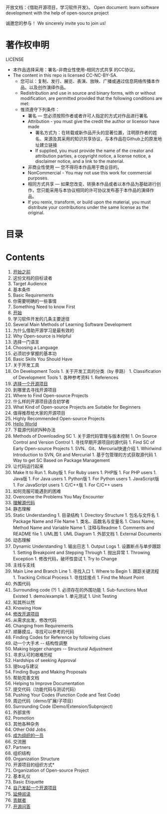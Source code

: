 开放文档：《借助开源项目，学习软件开发》。
Open document: learn software development with the help of open-source project

诚邀您的参与！
We sincerely invite you to join us!

# 著作权申明
LICENSE

* 本作品选择采用：署名-非商业性使用-相同方式共享 的CC协议。
* The content in this repo is licensed CC-NC-BY-SA.
  * 您可以：复制、发行、展览、表演、放映、广播或通过信息网络传播本作品。以及创作演绎作品。
  * Redistribution and use in source and binary forms, with or without modification, are permitted provided that the following conditions are met:
  * 惟须遵守下列条件：
    * 署名 — 您必须按照作者或者许可人指定的方式对作品进行署名
    * Attribution - you must give the credit the author or licensor have made 
      * 署名方式为：在转载或新作品开头的显著位置，注明原作者的姓名、来源及其采用的知识共享协议，与本作品在Github上的原发地址建立链接
      * If supplied, you must provide the name of the creator and attribution parties, a copyright notice, a license notice, a disclaimer notice, and a link to the material.
    * 非商业性使用 — 您不得将本作品用于商业目的。
    * NonCommercial -  You may not use this work for commercial purposes.
    * 相同方式共享 — 如果您改变、转换本作品或者以本作品为基础进行创作，您只能采用与本协议相同的许可协议发布基于本作品的演绎作品。
    * If you remix, transform, or build upon the material, you must distribute your contributions under the same license as the original. 

# 目录
# Contents

1. [开始之前](Before-start.md)
  1. 这份文档的目标读者
  1. Target Audience
  1. 基本条件
  1. Basic Requirements
  1. 你需要明确的一些事情
  1. Something Need to know First
1. [开始](Start.md)
  1. 学习软件开发的几条主要途径
  1. Several Main Methods of Learning Software Development
  1. 为什么借助开源学习是最有效的
  1. Why Open-source is Helpful
  1. 选择一门语言
  1. Choosing a Language
  1. 必须初步掌握的基本功
  1. Basic Skills You Should Have
  1. 关于开发工具
  1. On Development Tools
    1. 关于开发工具的分类（by 李路）
    1. Classification of Development Tools
    1. 各种参考资料
    1. References
1. [选择一个开源项目](Select-an-open-source-project.md)
  1. 到哪里去寻找开源项目
  1. Where to Find Open-source Projects
  1. 什么样的开源项目适合初学者
  1. What Kind of Open-source Projects are Suitable for Beginners
  1. 值得推荐给大家的开源项目
  1. Highly Recommended Open-source Projects
1. [Hello World](Hello-world.md)
  1. 下载源代码的N种办法
  1. Methods of Downloading SC
    1. 关于源代码管理与版本控制
    1. On Source Control and Version Control 
    1. 寻找早期开源项目的源代码
    1. Find SC of Early Open-source Projects
    1. SVN、Git、Mercurial快速介绍
    1. Whirlwind Introduction to SVN, Git and Mercurial
    1. 基于包管理的方式获取源代码
    1. Way to get SC Based on Package Management
  1. 让代码运行起来
  1. Make It to Run
    1. Ruby版
    1. For Ruby users
    1. PHP版
    1. For PHP users
    1. Java版
    1. For Java users
    1. Python版
    1. For Python users
    1. JavaScript版
    1. For JavaScript users
    1. C/C++版
    1. For C/C++ users
  1. 如何克服可能遇到的困难
  1. Overcome the Problems You May Encounter
1. [理解源代码](Understanding-the-source-code.md)
  1. 静态理解
  1. Static Understanding
    1. 目录结构
    1. Directory Structure
    1. 包名与文件名
    1. Package Name and File Name
    1. 类名、函数名与变量名
    1. Class Name, Method Name and Variable Name
    1. 注释与Readme
    1. Comments and README file
    1. UML图
    1. UML Diagram
    1. 外部文档
    1. External Documents
  1. 动态理解
  1. Dynamic Understanding
    1. 输出日志
    1. Output Logs
    1. 设置断点与单步跟踪
    1. Setting Breakpoint and Stepping Through
    1. 抛出异常
    1. Throwing Exception
    1. 修改代码，破坏性尝试
    1. Try to Change 
  1. 主线与支线
  1. Main Line and Branch Line
    1. 寻找入口
    1. Where to Begin
    1. 跟踪关键流程
    1. Tracking Critical Process
    1. 寻找挂接点
    1. Find the Mount Point
  1. 外围代码
  1. Surrounding code (?)
    1. 必须存在的外围功能
    1. Sub-functions Must Existed
    1. demo/example
    1. 单元测试
    1. Unit Testing
  1. 知其所以然
  1. Knowing How
1. [修改开源项目](Modify-the-open-source-project.md)
  1. 从需求出发，修改代码
  1. Changing from Requirements
  1. 顺藤摸瓜，寻找可以参考的代码
  1. Finding Codes for Reference by following clues
  1. 动一个大手术 -- 结构性调整
  1. Making bigger changes -- Structural Adjustment
  1. 寻求认可的艰难历程
  1. Hardships of seeking Approval
1.   提bug与建议
  1. Finding Bugs and Making Proposals
  1. 帮助完善文档
  1. Helping to Improve Documentation
  1. 提交代码（功能代码与测试代码）
  1. Pushing Your Codes (Function Code and Test Code)
  1. 周边代码（demo/扩展/子项目）
  1. Surrounding Code (Demo/Extension/Subproject)
  1. 外部宣传
  1. Promotion
  1. 其他各种杂务
  1. Other Odd Jobs
1. [成为组织的一员](Join-the-group.md)
  1. 交流圈
  1. Partners
  1. 组织结构
  1. Organization Structure
  1. 开源项目的组织方式*
  1. Organization of Open-source Project
  1. 基本礼仪
  1. Basic Etiquette
1. [自己发起一个开源项目](Create-an-open-source-project.md)
1. [延伸阅读](Read-more.md)
1. [贡献者](Contributor.md)
1. [开源问答](FAQ.md)
